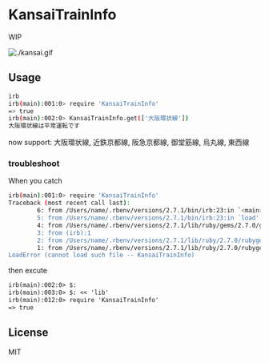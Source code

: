 # KansaiTrainInfo
WIP

![./kansai.gif](./kansai.gif)

## Usage

``` sh
irb
irb(main):001:0> require 'KansaiTrainInfo'
=> true
irb(main):002:0> KansaiTrainInfo.get(['大阪環状線'])
大阪環状線は平常運転です
```

now support: 大阪環状線, 近鉄京都線, 阪急京都線, 御堂筋線, 烏丸線, 東西線

### troubleshoot

When you catch

```sh
irb(main):001:0> require 'KansaiTrainInfo'
Traceback (most recent call last):
        6: from /Users/name/.rbenv/versions/2.7.1/bin/irb:23:in `<main>'
        5: from /Users/name/.rbenv/versions/2.7.1/bin/irb:23:in `load'
        4: from /Users/name/.rbenv/versions/2.7.1/lib/ruby/gems/2.7.0/gems/irb-1.2.3/exe/irb:11:in `<top (required)>'
        3: from (irb):1
        2: from /Users/name/.rbenv/versions/2.7.1/lib/ruby/2.7.0/rubygems/core_ext/kernel_require.rb:92:in `require'
        1: from /Users/name/.rbenv/versions/2.7.1/lib/ruby/2.7.0/rubygems/core_ext/kernel_require.rb:92:in `require'
LoadError (cannot load such file -- KansaiTrainInfo)
```

then excute

```txt
irb(main):002:0> $:
irb(main):003:0> $: << 'lib'
irb(main):012:0> require 'KansaiTrainInfo'
=> true
```

## License
MIT
